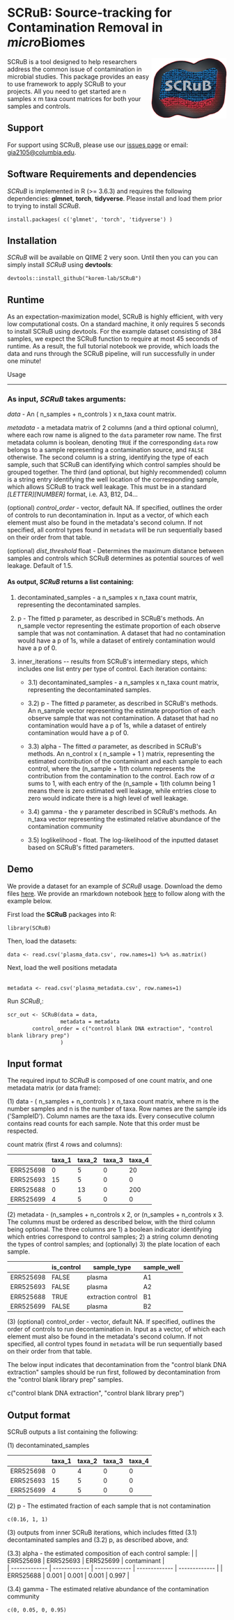 # SCRuB: Source-tracking for Contamination Removal in *micro*Biomes
<img src='Images/SCRuB_logo.png' align="right" height="139" />

SCRuB is a tool designed to help researchers address the common issue of contamination in microbial studies. This package provides an easy to use framework to apply SCRuB to your projects. All you need to get started are n samples x m taxa count matrices for both your samples and controls. 


Support
-----------------------

For support using SCRuB, please use our <a href="https://github.com/korem-lab/SCRuB/issues">issues page</a> or email: gia2105@columbia.edu.


Software Requirements and dependencies
-----------------------

*SCRuB* is implemented in R (>= 3.6.3) and requires the following dependencies: **glmnet**, **torch**, **tidyverse**. Please install and load them prior to trying to install *SCRuB*. 

```
install.packages( c('glmnet', 'torch', 'tidyverse') )
```


Installation
---------------------------

*SCRuB* will be available on QIIME 2 very soon. Until then you can you can simply install *SCRuB* using **devtools**: 
```
devtools::install_github("korem-lab/SCRuB")
```

Runtime 
-------------------
As an expectation-maximization model, SCRuB is highly efficient, with very low computational costs. On a standard machine, it only requires 5 seconds to install SCRuB using devtools. For the example dataset consisting of 384 samples, we expect the SCRuB function to require at most 45 seconds of runtime. As a result, the full tutorial notebook we provide, which loads the data and runs through the SCRuB pipeline, will run successfully in under one minute!


Usage
___________________

### As input, *SCRuB* takes arguments:

 _data_ - An ( n_samples + n_controls ) x n_taxa count matrix.
 
_metadata_ - a metadata matrix of 2 columns (and a third optional column), where each row name is aligned to the `data` parameter row name. 
The first metadata column is boolean, denoting `TRUE` if the corresponding `data` row belongs to a sample representing a contamination source, and `FALSE` otherwise. 
The second column is a string, identifying the type of each sample, such that SCRuB can identifying which control samples should be grouped together. 
The third (and optional, but highly recommended) column is a string entry identifying the well location of the corresponding sample, which allows SCRuB to track well leakage.
This must be in a standard *\[LETTER\]\[NUMBER\]* format, i.e. A3, B12, D4...
 
(optional) _control_order_ - vector, default NA. If specified, outlines the order of controls to run decontamination in. Input as a vector, of which each element must also be found in the metadata's second column. If not specified, all control types found in `metadata` will be run sequentially based on their order from that table. 

(optional) _dist_threshold_ float - Determines the maximum distance between samples and controls which SCRuB determines as potential sources of well leakage. Default of 1.5.


#### As output, *SCRuB* returns a list containing:

1) decontaminated_samples - a n_samples x n_taxa count matrix, representing the decontaminated samples.
 
2) p - The fitted p parameter, as described in SCRuB's methods. An n_sample vector representing the estimate proportion of each observe sample that was not contamination. A dataset that had no contamination would have a p of 1s, while a dataset of entirely contamination would have a p of 0.

3) inner_iterations -- results from SCRuB's intermediary steps, which includes one list entry per type of control. Each iteration contains:

	- 3.1) decontaminated_samples - a n_samples x n_taxa count matrix, representing the decontaminated samples.
 
 	- 3.2) p - The fitted $p$ parameter, as described in SCRuB's methods. An n_sample vector representing the estimate proportion of each observe sample that was not contamination. A dataset that had no contamination would have a p of 1s, while a dataset of entirely contamination would have a p of 0.
 
 	- 3.3) alpha - The fitted $\alpha$ parameter, as described in SCRuB's methods. An n_control x ( n_sample + 1 ) matrix, representing the estimated contribution of the contaminant and each sample to each control, where the (n_sample + 1)th column represents the contribution from the contamination to the control. Each row of $\alpha$ sums to 1, with each entry of the (n_sample + 1)th  column being 1 means there is zero estimated well leakage, while entries close to zero would indicate there is a high level of well leakage.
 
	- 3.4) gamma - the $\gamma$ parameter described in SCRuB's methods. An n_taxa vector representing the estimated relative abundance of the contamination community
	- 3.5) loglikelihood - float. The log-likelihood of the inputted dataset based on SCRuB's fitted parameters.

Demo
-----------------------
We provide a dataset for an example of *SCRuB* usage. Download the demo files <a href="https://github.com/korem-lab/SCRuB/blob/master/tutorial/">here</a>. We provide an rmarkdown notebook <a href="https://github.com/korem-lab/SCRuB/blob/master/tutorial/tutorial.Rmd">here</a> to follow along with the example below.

First load the **SCRuB** packages into R:
```
library(SCRuB)
```

Then, load the datasets:
```
data <- read.csv('plasma_data.csv', row.names=1) %>% as.matrix()
```

Next, load the well positions metadata
```

metadata <- read.csv('plasma_metadata.csv', row.names=1)
```

Run *SCRuB*,:

```
scr_out <- SCRuB(data = data, 
                 metadata = metadata
		control_order = c("control blank DNA extraction", "control blank library prep")
                 )
```


Input format
-----------------------
The required input to *SCRuB* is composed of one count matrix, and one metadata matrix (or data frame):

(1) data - ( n_samples + n_controls ) x n_taxa count matrix, where m is the number samples and n is the number of taxa. Row names are the sample ids ('SampleID'). Column names are the taxa ids. Every consecutive column contains read counts for each sample. Note that this order must be respected.


count matrix (first 4 rows and columns):

| | taxa_1 | taxa_2 | taxa_3 | taxa_4 |
| ------------- | ------------- |------------- |------------- |------------- |
| ERR525698  |  0 | 5 | 0|20 |
| ERR525693  |  15 | 5 | 0|0 |
| ERR525688  |  0 | 13 | 0| 200 |
| ERR525699  |  4 | 5 | 0|0 |

(2) metadata - (n_samples + n_controls x 2, or (n_samples + n_controls x 3. The columns must be ordered as described below, with the third column being optional. The three columns are 1) a boolean indicator identifying which entries correspond to control samples; 2) a string column denoting the types of control samples; and (optionally) 3) the plate location of each sample.

| | is_control | sample_type | sample_well |
| ------------- | ------------- |------------- |------------- |
| ERR525698  |  FALSE | plasma | A1|
| ERR525693  |  FALSE | plasma | A2|
| ERR525688  |  TRUE | extraction control | B1| 
| ERR525699  |  FALSE | plasma | B2|

(3) (optional) control_order - vector, default NA. If specified, outlines the order of controls to run decontamination in. Input as a vector, of which each element must also be found in the metadata's second column. If not specified, all control types found in `metadata` will be run sequentially based on their order from that table. 

The below input indicates that decontamination from the "control blank DNA extraction" samples should be run first, followed by decontamination from the "control blank library prep" samples.

c("control blank DNA extraction", "control blank library prep")




 

Output format
-----------------------
SCRuB outputs a list containing the following:

(1) decontaminated_samples

| | taxa_1 | taxa_2 | taxa_3 | taxa_4 |
| ------------- | ------------- |------------- |------------- |------------- |
| ERR525698  |  0 | 4 | 0 | 0 |
| ERR525693  |  15 | 5 | 0 | 0 |
| ERR525699  |  4 | 5 | 0 | 0 |

(2) p - The estimated fraction of each sample that is not contamination
```
c(0.16, 1, 1)
```
(3) outputs from inner SCRuB iterations, which includes fitted (3.1) decontaminated samples and (3.2) p, as described above, and:

(3.3) alpha - the estimated composition of each control sample:
| | ERR525698  | ERR525693 | ERR525699 | contaminant  |  
| ------------- | ------------- | ------------- | ------------- | ------------- |
| ERR525688 | 0.001 | 0.001 | 0.001 | 0.997 |



(3.4) gamma - The estimated relative abundance of the contamination community
```
c(0, 0.05, 0, 0.95)
```










